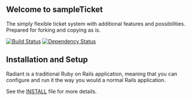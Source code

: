 ## Welcome to sampleTicket

The simply flexible ticket system with additional features and possibilities. 
Prepared for forking and copying as is.

[![Build Status](https://travis-ci.org/Aqueelone/sampleTicket.svg?branch=develop)](https://travis-ci.org/Aqueelone/sampleTicket)
[![Dependency Status](https://gemnasium.com/Aqueelone/sampleTicket.svg)](https://gemnasium.com/Aqueelone/sampleTicket)

## Installation and Setup

Radiant is a traditional Ruby on Rails application, meaning that you can
configure and run it the way you would a normal Rails application.

See the [INSTALL](INSTALL.md) file for more details.
